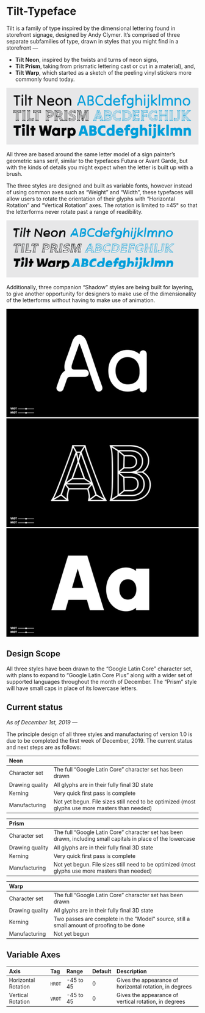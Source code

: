 # Tilt-Typeface

Tilt is a family of type inspired by the dimensional lettering found in storefront signage, designed by Andy Clymer. It’s comprised of three separate subfamilies of type, drawn in styles that you might find in a storefront — 

- **Tilt Neon**, inspired by the twists and turns of neon signs,
- **Tilt Prism**, taking from prismatic lettering cast or cut in a material), and,
- **Tilt Warp**, which started as a sketch of the peeling vinyl stickers more commonly found today.

![Tilt family overview](/images/Tilt-Family.png?raw=true "Tilt family overview")

All three are based around the same letter model of a sign painter’s geometric sans serif, similar to the typefaces Futura or Avant Garde, but with the kinds of details you might expect when the letter is built up with a brush. 

The three styles are designed and built as variable fonts, however instead of using common axes such as “Weight” and “Width”, these typefaces will allow users to rotate the orientation of their glyphs with “Horizontal Rotation” and “Vertical Rotation” axes. The rotation is limited to ±45° so that the letterforms never rotate past a range of readibility.

![Tilt family overview rotated](/images/Tilt-Family-Rotated.png?raw=true "Tilt family overview, rotated")

Additionally, three companion “Shadow” styles are being built for layering, to give another opportunity for designers to make use of the dimensionality of the letterforms without having to make use of animation.

![Tilt Neon](/images/Neon-Aa-Big.gif?raw=true "Tilt Neon")
![Tilt Prism](/images/Prism-Aa-Big.gif?raw=true "Tilt Prism")
![Tilt Warp](/images/Warp-Aa-Big.gif?raw=true "Tilt Warp")

## Design Scope

All three styles have been drawn to the “Google Latin Core” character set, with plans to expand to “Google Latin Core Plus” along with a wider set of supported languages throughout the month of December. The “Prism” style will have small caps in place of its lowercase letters.

## Current status

*As of December 1st, 2019 —*

The principle design of all three styles and manufacturing of version 1.0 is due to be completed the first week of December, 2019. The current status and next steps are as follows:

| Neon | |
| :--- | :--- |
| Character set | The full “Google Latin Core” character set has been drawn |
| Drawing quality | All glyphs are in their fully final 3D state |
| Kerning | Very quick first pass is complete |
| Manufacturing | Not yet begun. File sizes still need to be optimized (most glyphs use more masters than needed) |

| Prism | |
| :--- | :--- |
| Character set | The full “Google Latin Core” character set has been drawn, including small capitals in place of the lowercase |
| Drawing quality | All glyphs are in their fully final 3D state |
| Kerning | Very quick first pass is complete |
| Manufacturing | Not yet begun. File sizes still need to be optimized (most glyphs use more masters than needed) |

| Warp | |
| :--- | :--- |
| Character set | The full “Google Latin Core” character set has been drawn |
| Drawing quality | All glyphs are in their fully final 3D state |
| Kerning | Two passes are complete in the "Model" source, still a small amount of proofing to be done |
| Manufacturing | Not yet begun |


## Variable Axes

| Axis | Tag | Range | Default | Description |
| :--- | :--- | :--- | :--- | :--- |
| Horizontal Rotation | `HROT` | -45 to 45 | 0 | Gives the appearance of horizontal rotation, in degrees |
| Vertical Rotation | `VROT` | -45 to 45 | 0 | Gives the appearance of vertical rotation, in degrees |
